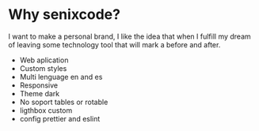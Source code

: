 # Why senixcode?

I want to make a personal brand, I like the idea that when I fulfill my dream of leaving some technology tool that will mark a before and after.

- Web aplication
- Custom styles
- Multi lenguage en and es
- Responsive
- Theme dark
- No soport tables or rotable
- ligthbox custom
- config prettier and eslint
